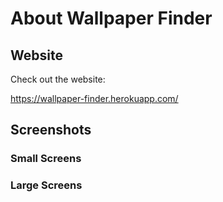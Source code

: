 # About Wallpaper Finder

## Website

Check out the website:

https://wallpaper-finder.herokuapp.com/

## Screenshots

### Small Screens

### Large Screens
